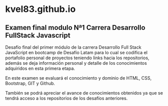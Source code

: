 # kvel83.github.io
Examen final modulo Nª1 Carrera Desarrollo FullStack Javascript
-------
Desafio final del primer módulo de la carrera Desarrollo Full Stack JavaScript en bootcamp de Desafío Latam para lo cual se codifica el portafolio personal de proyectos teniendo links hacia los repositorios, además se deja información personal y detalle de los conocimientos adquiridos en esta primera etapa.

En este examen se evaluará el conocimiento y dominio de HTML, CSS, Bootstrap, GIT y Github.

También se podrá apreciar el avance de conocimientos obtenidos ya que se tendrá acceso a los repositorios de los desafíos anteriores.
